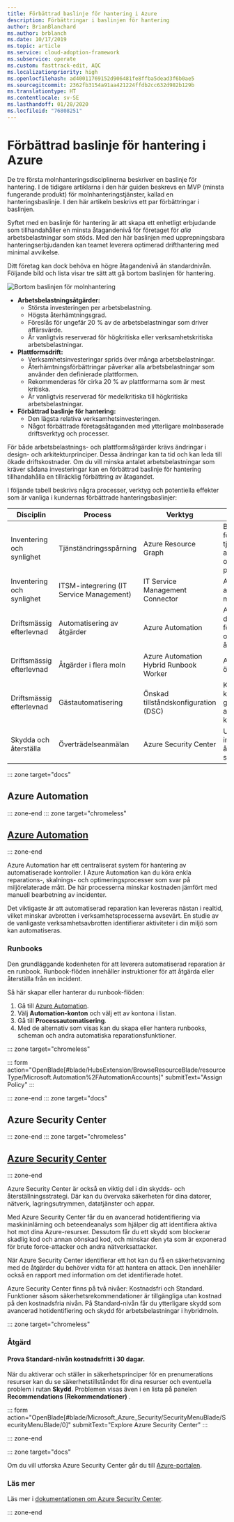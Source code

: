```yaml
---
title: Förbättrad baslinje för hantering i Azure
description: Förbättringar i baslinjen för hantering
author: BrianBlanchard
ms.author: brblanch
ms.date: 10/17/2019
ms.topic: article
ms.service: cloud-adoption-framework
ms.subservice: operate
ms.custom: fasttrack-edit, AQC
ms.localizationpriority: high
ms.openlocfilehash: ad40011769152d906481fe8ffba5dead3f6b0ae5
ms.sourcegitcommit: 2362fb3154a91aa421224ffdb2cc632d982b129b
ms.translationtype: HT
ms.contentlocale: sv-SE
ms.lasthandoff: 01/28/2020
ms.locfileid: "76808251"
---
```

# <a name="enhanced-management-baseline-in-azure"></a>Förbättrad baslinje för hantering i Azure

De tre första molnhanteringsdisciplinerna beskriver en baslinje för hantering. I de tidigare artiklarna i den här guiden beskrevs en MVP (minsta fungerande produkt) för molnhanteringstjänster, kallad en hanteringsbaslinje. I den här artikeln beskrivs ett par förbättringar i baslinjen.

Syftet med en baslinje för hantering är att skapa ett enhetligt erbjudande som tillhandahåller en minsta åtagandenivå för företaget för *alla* arbetsbelastningar som stöds. Med den här baslinjen med upprepningsbara hanteringserbjudanden kan teamet leverera optimerad drifthantering med minimal avvikelse.

Ditt företag kan dock behöva en högre åtagandenivå än standardnivån. Följande bild och lista visar tre sätt att gå bortom baslinjen för hantering.

![Bortom baslinjen för molnhantering](../../_images/manage/beyond-the-baseline.png)

- **Arbetsbelastningsåtgärder:**
  - Största investeringen per arbetsbelastning.
  - Högsta återhämtningsgrad.
  - Föreslås för ungefär 20 % av de arbetsbelastningar som driver affärsvärde.
  - Är vanligtvis reserverad för högkritiska eller verksamhetskritiska arbetsbelastningar.
- **Plattformsdrift:**
  - Verksamhetsinvesteringar sprids över många arbetsbelastningar.
  - Återhämtningsförbättringar påverkar alla arbetsbelastningar som använder den definierade plattformen.
  - Rekommenderas för cirka 20 % av plattformarna som är mest kritiska.
  - Är vanligtvis reserverad för medelkritiska till högkritiska arbetsbelastningar.
- **Förbättrad baslinje för hantering:**
  - Den lägsta relativa verksamhetsinvesteringen.
  - Något förbättrade företagsåtaganden med ytterligare molnbaserade driftsverktyg och processer.

För både arbetsbelastnings- och plattformsåtgärder krävs ändringar i design- och arkitekturprinciper. Dessa ändringar kan ta tid och kan leda till ökade driftskostnader. Om du vill minska antalet arbetsbelastningar som kräver sådana investeringar kan en förbättrad baslinje för hantering tillhandahålla en tillräcklig förbättring av åtagandet.

I följande tabell beskrivs några processer, verktyg och potentiella effekter som är vanliga i kundernas förbättrade hanteringsbaslinjer:

| Disciplin  | Process  | Verktyg | Potentiell påverkan | Läs mer |
|---|---|---|---|---|
|Inventering och synlighet|Tjänständringsspårning|Azure Resource Graph|Bättre insyn i förändringar i Azure-tjänster kan hjälpa dig att snabbare identifiera och åtgärda negativ påverkan.|[Översikt över Azure Resource Graph](https://docs.microsoft.com/azure/governance/resource-graph/overview)|
|Inventering och synlighet|ITSM-integrering (IT Service Management)|IT Service Management Connector|Automatisk ITSM-anslutning skapar medvetenhet tidigare.|[Anslutningsprogram för hantering av IT-tjänster (ITSM)](https://docs.microsoft.com/azure/azure-monitor/platform/itsmc-overview)|
|Driftsmässig efterlevnad|Automatisering av åtgärder|Azure Automation|Automatisera driftsmässig efterlevnad för att vidta snabbare och mer korrekta åtgärder vid ändringar.|Se följande avsnitt|
|Driftsmässig efterlevnad|Åtgärder i flera moln|Azure Automation Hybrid Runbook Worker|Automatisera driften över flera moln.|[Översikt över Hybrid Runbook Worker](https://docs.microsoft.com/azure/automation/automation-hybrid-runbook-worker)|
|Driftsmässig efterlevnad|Gästautomatisering| Önskad tillståndskonfiguration (DSC)|Kodbaserad konfiguration av gästoperativsystem för att minska fel- och konfigurationsavvikelser.|[DSC-översikt](https://docs.microsoft.com/powershell/scripting/dsc/overview/overview)|
|Skydda och återställa|Överträdelseanmälan|Azure Security Center|Utöka skyddet för att inkludera återställningsutlösare för säkerhetsöverträdelser.|Se följande avsnitt|

::: zone target="docs"

## <a name="azure-automation"></a>Azure Automation

::: zone-end
::: zone target="chromeless"

## <a name="azure-automationtabazureautomation"></a>[Azure Automation](#tab/AzureAutomation)

::: zone-end

Azure Automation har ett centraliserat system för hantering av automatiserade kontroller. I Azure Automation kan du köra enkla reparations-, skalnings- och optimeringsprocesser som svar på miljörelaterade mått. De här processerna minskar kostnaden jämfört med manuell bearbetning av incidenter.

Det viktigaste är att automatiserad reparation kan levereras nästan i realtid, vilket minskar avbrotten i verksamhetsprocesserna avsevärt. En studie av de vanligaste verksamhetsavbrotten identifierar aktiviteter i din miljö som kan automatiseras.

### <a name="runbooks"></a>Runbooks

Den grundläggande kodenheten för att leverera automatiserad reparation är en runbook. Runbook-flöden innehåller instruktioner för att åtgärda eller återställa från en incident.

Så här skapar eller hanterar du runbook-flöden:

1. Gå till [Azure Automation](https://portal.azure.com/#blade/HubsExtension/BrowseResourceBlade/resourceType/Microsoft.Automation%2FAutomationAccounts).
1. Välj **Automation-konton** och välj ett av kontona i listan.
1. Gå till **Processautomatisering**.
1. Med de alternativ som visas kan du skapa eller hantera runbooks, scheman och andra automatiska reparationsfunktioner.

::: zone target="chromeless"

<!-- markdownlint-disable DOCSMD001 -->

::: form action="OpenBlade[#blade/HubsExtension/BrowseResourceBlade/resourceType/Microsoft.Automation%2FAutomationAccounts]" submitText="Assign Policy" :::

<!-- markdownlint-enable DOCSMD001 -->

::: zone-end
::: zone target="docs"

## <a name="azure-security-center"></a>Azure Security Center

::: zone-end
::: zone target="chromeless"

## <a name="azure-security-centertabazuresecuritycenter"></a>[Azure Security Center](#tab/AzureSecurityCenter)

::: zone-end

Azure Security Center är också en viktig del i din skydds- och återställningsstrategi. Där kan du övervaka säkerheten för dina datorer, nätverk, lagringsutrymmen, datatjänster och appar.

Med Azure Security Center får du en avancerad hotidentifiering via maskininlärning och beteendeanalys som hjälper dig att identifiera aktiva hot mot dina Azure-resurser. Dessutom får du ett skydd som blockerar skadlig kod och annan oönskad kod, och minskar den yta som är exponerad för brute force-attacker och andra nätverksattacker.

När Azure Security Center identifierar ett hot kan du få en säkerhetsvarning med de åtgärder du behöver vidta för att hantera en attack. Den innehåller också en rapport med information om det identifierade hotet.

Azure Security Center finns på två nivåer: Kostnadsfri och Standard. Funktioner såsom säkerhetsrekommendationer är tillgängliga utan kostnad på den kostnadsfria nivån. På Standard-nivån får du ytterligare skydd som avancerad hotidentifiering och skydd för arbetsbelastningar i hybridmoln.

::: zone target="chromeless"

### <a name="action"></a>Åtgärd

#### <a name="try-standard-tier-for-free-for-your-first-30-days"></a>Prova Standard-nivån kostnadsfritt i 30 dagar.

När du aktiverar och ställer in säkerhetsprinciper för en prenumerations resurser kan du se säkerhetstillståndet för dina resurser och eventuella problem i rutan **Skydd**. Problemen visas även i en lista på panelen **Recommendations (Rekommendationer)** .

::: form action="OpenBlade[#blade/Microsoft_Azure_Security/SecurityMenuBlade/SecurityMenuBlade/0]" submitText="Explore Azure Security Center" :::

::: zone-end

::: zone target="docs"

Om du vill utforska Azure Security Center går du till [Azure-portalen](https://portal.azure.com/#blade/Microsoft_Azure_Security/SecurityMenuBlade/SecurityMenuBlade/0).

### <a name="learn-more"></a>Läs mer

Läs mer i [dokumentationen om Azure Security Center](https://docs.microsoft.com/azure/security-center).

::: zone-end
